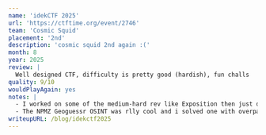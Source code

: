 ```yaml
---
name: 'idekCTF 2025'
url: 'https://ctftime.org/event/2746'
team: 'Cosmic Squid'
placement: '2nd'
description: 'cosmic squid 2nd again :('
month: 8
year: 2025
review: |
  Well designed CTF, difficulty is pretty good (hardish), fun challs
quality: 9/10
wouldPlayAgain: yes
notes: |
  - I worked on some of the medium-hard rev like Exposition then just did random shit like OSINT + misc.
  - The NPMZ Geoguessr OSINT was rlly cool and i solved one with overpass turbo
writeupURL: /blog/idekctf2025
---
```

